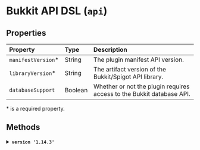 # Bukkit API DSL (`api`)

## Properties

|Property|Type|Description|
|:--|:--|:--|
|`manifestVersion`\*|String|The plugin manifest API version.|
|`libraryVersion`\*|String|The artifact version of the Bukkit/Spigot API library.|
|`databaseSupport`|Boolean|Whether or not the plugin requires access to the Bukkit database API.|

\* is a required property.



## Methods

<details>
<summary><strong><code>version '1.14.3'</code></strong></summary><div>

Sets both the library version and manifest version based on a Minecraft version string.

```groovy
api {
    version '1.14.4'
}
```
</div></details>
